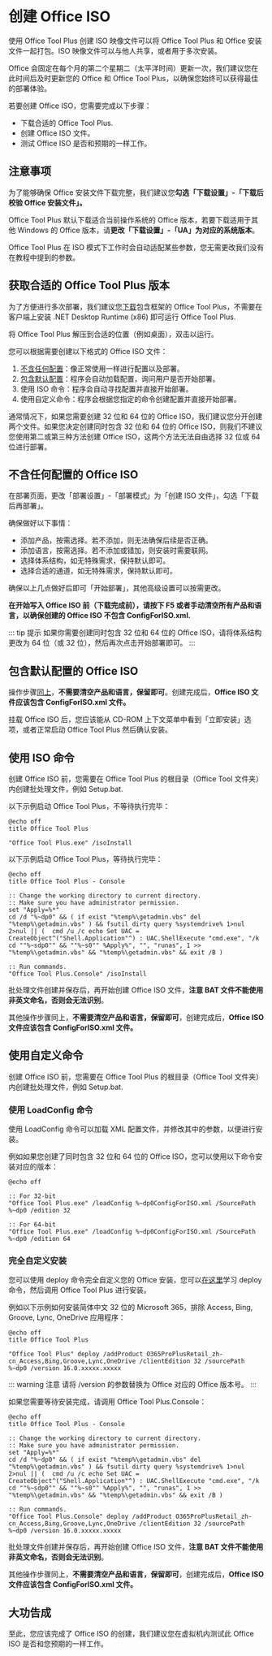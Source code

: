# 创建 Office ISO

使用 Office Tool Plus 创建 ISO 映像文件可以将 Office Tool Plus 和 Office 安装文件一起打包。ISO 映像文件可以与他人共享，或者用于多次安装。

Office 会固定在每个月的第二个星期二（太平洋时间）更新一次，我们建议您在此时间后及时更新您的 Office 和 Office Tool Plus，以确保您始终可以获得最佳的部署体验。

若要创建 Office ISO，您需要完成以下步骤：

- 下载合适的 Office Tool Plus.
- 创建 Office ISO 文件。
- 测试 Office ISO 是否和预期的一样工作。

## 注意事项

为了能够确保 Office 安装文件下载完整，我们建议您**勾选「下载设置」-「下载后校验 Office 安装文件」。**

Office Tool Plus 默认下载适合当前操作系统的 Office 版本，若要下载适用于其他 Windows 的 Office 版本，请**更改「下载设置」-「UA」为对应的系统版本**。

Office Tool Plus 在 ISO 模式下工作时会自动适配某些参数，您无需更改我们没有在教程中提到的参数。

## 获取合适的 Office Tool Plus 版本

为了方便进行多次部署，我们建议您[下载](/zh-cn/start/#下载)包含框架的 Office Tool Plus，不需要在客户端上安装 .NET Desktop Runtime (x86) 即可运行 Office Tool Plus.

将 Office Tool Plus 解压到合适的位置（例如桌面），双击以运行。

您可以根据需要创建以下格式的 Office ISO 文件：

1. [不含任何配置](/zh-cn/deploy/create-iso.html#不含任何配置的-Office-ISO)：像正常使用一样进行配置以及部署。
2. [包含默认配置](/zh-cn/deploy/create-iso.html#包含默认配置的-Office-ISO)：程序会自动加载配置，询问用户是否开始部署。
3. 使用 ISO 命令：程序会自动寻找配置并直接开始部署。
4. 使用自定义命令：程序会根据您指定的命令创建配置并直接开始部署。

通常情况下，如果您需要创建 32 位和 64 位的 Office ISO，我们建议您分开创建两个文件。如果您决定创建同时包含 32 位和 64 位的 Office ISO，则我们不建议您使用第二或第三种方法创建 Office ISO，这两个方法无法自由选择 32 位或 64 位进行部署。

## 不含任何配置的 Office ISO

在部署页面，更改「部署设置」-「部署模式」为「创建 ISO 文件」，勾选「下载后再部署」。

确保做好以下事情：

- 添加产品，按需选择。若不添加，则无法确保后续是否正确。
- 添加语言，按需选择。若不添加或错加，则安装时需要联网。
- 选择体系结构，如无特殊需求，保持默认即可。
- 选择合适的通道，如无特殊需求，保持默认即可。

确保以上几点做好后即可「开始部署」，其他高级设置可以按需更改。

**在开始写入 Office ISO 前（下载完成前），请按下 F5 或者手动清空所有产品和语言，以确保创建的 Office ISO 不包含 ConfigForISO.xml.**

::: tip 提示
如果你需要创建同时包含 32 位和 64 位的 Office ISO，请将体系结构更改为 64 位（或 32 位），然后再次点击开始部署即可。
:::

## 包含默认配置的 Office ISO

操作步骤[同上](/zh-cn/deploy/create-iso.html#不含任何配置的-Office-ISO)，**不需要清空产品和语言，保留即可**。创建完成后，**Office ISO 文件应该包含 ConfigForISO.xml 文件。**

挂载 Office ISO 后，您应该能从 CD-ROM 上下文菜单中看到「立即安装」选项，或者正常启动 Office Tool Plus 然后确认安装。

## 使用 ISO 命令

创建 Office ISO 前，您需要在 Office Tool Plus 的根目录（Office Tool 文件夹）内创建批处理文件，例如 Setup.bat.

以下示例启动 Office Tool Plus，不等待执行完毕：

``` batch
@echo off
title Office Tool Plus

"Office Tool Plus.exe" /isoInstall
````

以下示例启动 Office Tool Plus，等待执行完毕：

``` batch
@echo off
title Office Tool Plus - Console

:: Change the working directory to current directory.
:: Make sure you have administrator permission.
set "Apply=%*"
cd /d "%~dp0" && ( if exist "%temp%\getadmin.vbs" del "%temp%\getadmin.vbs" ) && fsutil dirty query %systemdrive% 1>nul 2>nul || (  cmd /u /c echo Set UAC = CreateObject^("Shell.Application"^) : UAC.ShellExecute "cmd.exe", "/k cd ""%~sdp0"" && ""%~s0"" %Apply%", "", "runas", 1 >> "%temp%\getadmin.vbs" && "%temp%\getadmin.vbs" && exit /B )

:: Run commands.
"Office Tool Plus.Console" /isoInstall
```

批处理文件创建并保存后，再开始创建 Office ISO 文件，**注意 BAT 文件不能使用非英文命名，否则会无法识别**。

其他操作步骤同上，**不需要清空产品和语言，保留即可**，创建完成后，**Office ISO 文件应该包含 ConfigForISO.xml 文件。**

## 使用自定义命令

创建 Office ISO 前，您需要在 Office Tool Plus 的根目录（Office Tool 文件夹）内创建批处理文件，例如 Setup.bat.

### 使用 LoadConfig 命令

使用 LoadConfig 命令可以加载 XML 配置文件，并修改其中的参数，以便进行安装。

例如如果您创建了同时包含 32 位和 64 位的 Office ISO，您可以使用以下命令安装对应的版本：

``` batch
@echo off

:: For 32-bit
"Office Tool Plus.exe" /loadConfig %~dp0ConfigForISO.xml /SourcePath %~dp0 /edition 32

:: For 64-bit
"Office Tool Plus.exe" /loadConfig %~dp0ConfigForISO.xml /SourcePath %~dp0 /edition 64
```

### 完全自定义安装

您可以使用 deploy 命令完全自定义您的 Office 安装，您可以[在这里](/zh-cn/others/commands.html#部署命令)学习 deploy 命令，然后调用 Office Tool Plus 进行安装。

例如以下示例如何安装简体中文 32 位的 Microsoft 365，排除 Access, Bing, Groove, Lync, OneDrive 应用程序：

``` batch
@echo off
title Office Tool Plus

"Office Tool Plus" deploy /addProduct O365ProPlusRetail_zh-cn_Access,Bing,Groove,Lync,OneDrive /clientEdition 32 /sourcePath %~dp0 /version 16.0.xxxxx.xxxxx
```

::: warning 注意
请将 /version 的参数替换为 Office 对应的 Office 版本号。
:::

如果您需要等待安装完成，请调用 Office Tool Plus.Console：

``` batch
@echo off
title Office Tool Plus - Console

:: Change the working directory to current directory.
:: Make sure you have administrator permission.
set "Apply=%*"
cd /d "%~dp0" && ( if exist "%temp%\getadmin.vbs" del "%temp%\getadmin.vbs" ) && fsutil dirty query %systemdrive% 1>nul 2>nul || (  cmd /u /c echo Set UAC = CreateObject^("Shell.Application"^) : UAC.ShellExecute "cmd.exe", "/k cd ""%~sdp0"" && ""%~s0"" %Apply%", "", "runas", 1 >> "%temp%\getadmin.vbs" && "%temp%\getadmin.vbs" && exit /B )

:: Run commands.
"Office Tool Plus.Console" deploy /addProduct O365ProPlusRetail_zh-cn_Access,Bing,Groove,Lync,OneDrive /clientEdition 32 /sourcePath %~dp0 /version 16.0.xxxxx.xxxxx
```

批处理文件创建并保存后，再开始创建 Office ISO 文件，**注意 BAT 文件不能使用非英文命名，否则会无法识别**。

其他操作步骤同上，**不需要清空产品和语言，保留即可**，创建完成后，**Office ISO 文件应该包含 ConfigForISO.xml 文件。**

## 大功告成

至此，您应该完成了 Office ISO 的创建，我们建议您在虚拟机内测试此 Office ISO 是否和您预期的一样工作。
